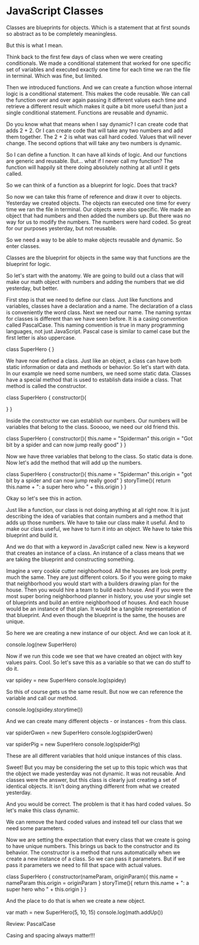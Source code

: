 # JavaScript Classes

Classes are blueprints for objects. Which is a statement that at first sounds so abstract as to be completely meaningless.

But this is what I mean.

Think back to the first few days of class when we were creating conditionals. We made a conditional statement that worked for one specific set of variables and executed exactly one time for each time we ran the file in terminal. Which was fine, but limited.

Then we introduced functions. And we can create a function whose internal logic is a conditional statement. This makes the code reusable. We can call the function over and over again passing it different values each time and retrieve a different result which makes it quite a bit more useful than just a single conditional statement. Functions are reusable and dynamic.

Do you know what that means when I say dynamic? I can create code that adds 2 + 2. Or I can create code that will take any two numbers and add them together. The 2 + 2 is what was call hard coded. Values that will never change. The second options that will take any two numbers is dynamic.

So I can define a function. It can have all kinds of logic. And our functions are generic and reusable. But... what if I never call my function? The function will happily sit there doing absolutely nothing at all until it gets called.

So we can think of a function as a blueprint for logic. Does that track?

So now we can take this frame of reference and draw it over to objects. Yesterday we created objects. The objects ran executed one time for every time we ran the file in terminal. Our objects were also specific. We made an object that had numbers and then added the numbers up. But there was no way for us to modify the numbers. The numbers were hard coded. So great for our purposes yesterday, but not reusable.

So we need a way to be able to make objects reusable and dynamic. So enter classes.

Classes are the blueprint for objects in the same way that functions are the blueprint for logic.

So let's start with the anatomy. We are going to build out a class that will make our math object with numbers and adding the numbers that we did yesterday, but better.

First step is that we need to define our class. Just like functions and variables, classes have a declaration and a name. The declaration of a class is conveniently the word class. Next we need our name. The naming syntax for classes is different than we have seen before. It is a casing convention called PascalCase. This naming convention is true in many programming languages, not just JavaScript. Pascal case is similar to camel case but the first letter is also uppercase.

class SuperHero {
}

We have now defined a class. Just like an object, a class can have both static information or data and methods or behavior. So let's start with data. In our example we need some numbers, we need some static data. Classes have a special method that is used to establish data inside a class. That method is called the constructor.

class SuperHero {
  constructor(){

  }
}

Inside the constructor we can establish our numbers. Our numbers will be variables that belong to the class. Sooooo, we need our old friend this.

class SuperHero {
  constructor(){
    this.name = "Spiderman"
    this.origin = "Got bit by a spider and can now jump really good"
  }
}

Now we have three variables that belong to the class. So static data is done. Now let's add the method that will add up the numbers.

class SuperHero {
  constructor(){
    this.name = "Spiderman"
    this.origin = "got bit by a spider and can now jump really good"
  }
  storyTime(){
    return this.name + ": a super hero who " + this.origin
  }
}

Okay so let's see this in action.

Just like a function, our class is not doing anything at all right now. It is just describing the idea of variables that contain numbers and a method that adds up those numbers.
We have to take our class make it useful.
And to make our class useful, we have to turn it into an object.
We have to take this blueprint and build it.

And we do that with a keyword in JavaScript called new. New is a keyword that creates an instance of a class. An instance of a class means that we are taking the blueprint and constructing something.

Imagine a very cookie cutter neighborhood. All the houses are look pretty much the same. They are just different colors. So if you were going to make that neighborhood you would start with a builders drawing plan for the house. Then you would hire a team to build each house. And if you were the most super boring neighborhood planner in history, you use your single set of blueprints and build an entire neighborhood of houses. And each house would be an instance of that plan. It would be a tangible representation of that blueprint. And even though the blueprint is the same, the houses are unique.

So here we are creating a new instance of our object. And we can look at it.

console.log(new SuperHero)

Now if we run this code we see that we have created an object with key values pairs. Cool. So let's save this as a variable so that we can do stuff to do it.

var spidey  = new SuperHero
console.log(spidey)

So this of course gets us the same result. But now we can reference the variable and call our method.

console.log(spidey.storytime())

And we can create many different objects - or instances - from this class.

var spiderGwen = new SuperHero
console.log(spiderGwen)

var spiderPig = new SuperHero
console.log(spiderPig)

These are all different variables that hold unique instances of this class.

Sweet! But you may be considering the set up to this topic which was that the object we made yesterday was not dynamic. It was not reusable. And classes were the answer, but this class is clearly just creating a set of identical objects. It isn't doing anything different from what we created yesterday.

And you would be correct. The problem is that it has hard coded values. So let's make this class dynamic.

We can remove the hard coded values and instead tell our class that we need some parameters.

Now we are setting the expectation that every class that we create is going to have unique numbers. This brings us back to the constructor and its behavior. The constructor is a method that runs automatically when we create a new instance of a class. So we can pass it parameters. But if we pass it parameters we need to fill that space with actual values.

class SuperHero {
  constructor(nameParam, originParam){
    this.name = nameParam
    this.origin = originParam
  }
  storyTime(){
    return this.name + ": a super hero who " + this.origin
  }
}

And the place to do that is when we create a new object.

var math = new SuperHero(5, 10, 15)
console.log(math.addUp())


Review:
PascalCase

Casing and spacing always matter!!!